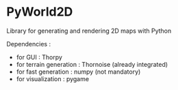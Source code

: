 # PyWorld2D
Library for generating and rendering 2D maps with Python

Dependencies :
  * for GUI : Thorpy
  * for terrain generation : Thornoise (already integrated)
  * for fast generation : numpy (not mandatory)
  * for visualization : pygame
  
